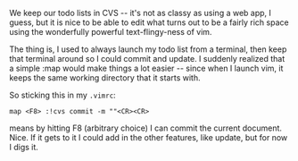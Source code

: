 <!--
.. title: vim and CVS todo lists
.. date: 2005/04/28 13:37
.. slug: vim-and-cvs-todo-lists
.. tags:
.. link:
.. description:
-->

We keep our todo lists in CVS -- it's not as classy as using a web app, I guess, but it is nice to be able to edit what turns out to be a fairly rich space using the wonderfully powerful text-flingy-ness of vim.

The thing is, I used to always launch my todo list from a terminal, then keep that terminal around so I could commit and update. I suddenly realized that a simple :map would make things a lot easier -- since when I launch vim, it keeps the same working directory that it starts with.

So sticking this in my `.vimrc`:

``` vim
map <F8> :!cvs commit -m ""<CR><CR>
```


means by hitting F8 (arbitrary choice) I can commit the current document. Nice. If it gets to it I could add in the other features, like update, but for now I digs it.
